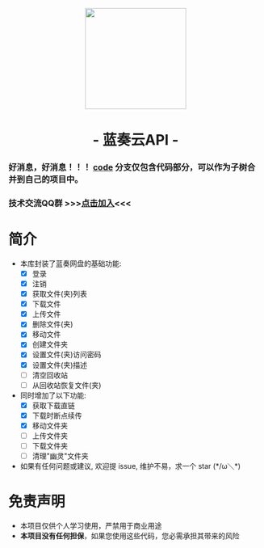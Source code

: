 <p align="center">
<img src="https://pc.woozooo.com/img/logo2.gif" width="200">
</p>

<h1 align="center">- 蓝奏云API -</h1>

### 好消息，好消息！！！ [code](https://github.com/psygames/LanZouCloud-API-Sharp/tree/code) 分支仅包含代码部分，可以作为子树合并到自己的项目中。
### 技术交流QQ群 >>>[点击加入](https://jq.qq.com/?_wv=1027&k=i87alUFD)<<<

# 简介

- 本库封装了蓝奏网盘的基础功能: 
  - [x] 登录
  - [x] 注销
  - [x] 获取文件(夹)列表
  - [x] 下载文件
  - [x] 上传文件
  - [x] 删除文件(夹)
  - [x] 移动文件
  - [x] 创建文件夹
  - [x] 设置文件(夹)访问密码
  - [x] 设置文件(夹)描述
  - [ ] 清空回收站
  - [ ] 从回收站恢复文件(夹)

- 同时增加了以下功能: 
  - [x] 获取下载直链
  - [x] 下载时断点续传
  - [x] 移动文件夹
  - [ ] 上传文件夹
  - [ ] 下载文件夹
  - [ ] 清理"幽灵"文件夹

- 如果有任何问题或建议, 欢迎提 issue, 维护不易，求一个 star (\*/ω＼*)

# 免责声明

- 本项目仅供个人学习使用，严禁用于商业用途
- **本项目没有任何担保**，如果您使用这些代码，您必需承担其带来的风险
